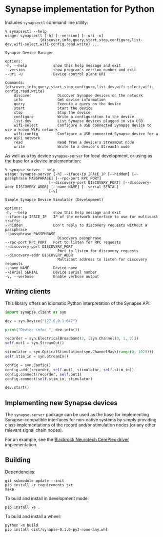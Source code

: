 # Synapse implementation for Python

Includes `synapsectl` command line utility:

    % synapsectl --help
    usage: synapsectl [-h] [--version] [--uri -u]
                    {discover,info,query,start,stop,configure,list-dev,wifi-select,wifi-config,read,write} ...

    Synapse Device Manager

    options:
    -h, --help            show this help message and exit
    --version             show program's version number and exit
    --uri -u              Device control plane URI

    Commands:
    {discover,info,query,start,stop,configure,list-dev,wifi-select,wifi-config,read,write}
        discover            Discover Synapse devices on the network
        info                Get device information
        query               Execute a query on the device
        start               Start the device
        stop                Stop the device
        configure           Write a configuration to the device
        list-dev            List Synapse devices plugged in via USB
        wifi-select         Configure a USB connected Synapse device to use a known WiFi network
        wifi-config         Configure a USB connected Synapse device for a new WiFi network
        read                Read from a device's StreamOut node
        write               Write to a device's StreamIn node

As well as a toy device `synapse-server` for local development, or using as the base for a device implementation:

    % synapse-server --help
    usage: synapse-server [-h] --iface-ip IFACE_IP [--hidden] [--passphrase PASSPHRASE] [--rpc-port RPC_PORT]
                        [--discovery-port DISCOVERY_PORT] [--discovery-addr DISCOVERY_ADDR] [--name NAME] [--serial SERIAL]
                        [-v]

    Simple Synapse Device Simulator (Development)

    options:
    -h, --help            show this help message and exit
    --iface-ip IFACE_IP   IP of the network interface to use for multicast traffic
    --hidden              Don't reply to discovery requests without a passphrase
    --passphrase PASSPHRASE
                            Discovery passphrase
    --rpc-port RPC_PORT   Port to listen for RPC requests
    --discovery-port DISCOVERY_PORT
                            Port to listen for discovery requests
    --discovery-addr DISCOVERY_ADDR
                            Multicast address to listen for discovery requests
    --name NAME           Device name
    --serial SERIAL       Device serial number
    -v, --verbose         Enable verbose output

## Writing clients

This library offers an idiomatic Python interpretation of the Synapse API:

```python
import synapse.client as syn

dev = syn.Device("127.0.0.1:647")

print("Device info: ", dev.info())

recorder = syn.ElectricalBroadband(2, [syn.Channel(0, 1, 2)])
self.out1 = syn.StreamOut()

stimulator = syn.OpticalStimulation(syn.ChannelMask(range(0, 1023)))
self.stim_in = syn.StreamIn()

config = syn.Config()
config.add([recorder, self.out1, stimulator, self.stim_in])
config.connect(recorder, self.out1)
config.connect(self.stim_in, stimulator)

dev.start()
```

## Implementing new Synapse devices

The `synapse.server` package can be used as the base for implementing Synapse-compatible interfaces for non-native systems by simply providing class implementations of the record and/or stimulation nodes (or any other relevant signal chain nodes).

For an example, see the [Blackrock Neurotech CerePlex driver](https://github.com/sciencecorp/synapse-cereplex-driver) implementation.

## Building

Dependencies:

    git submodule update --init
    pip install -r requirements.txt
    make

To build and install in development mode:

    pip install -e .

To build and install a wheel:

    python -m build
    pip install dist/synapse-0.1.0-py3-none-any.whl
